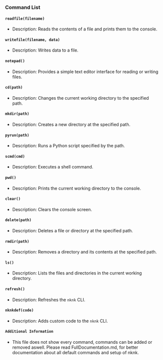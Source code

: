 ### Command List
#### `readfile(filename)`
- Description: Reads the contents of a file and prints them to the console.
#### `writefile(filename, data)`
- Description: Writes data to a file.
#### `notepad()`
- Description: Provides a simple text editor interface for reading or writing files.
#### `cd(path)`
- Description: Changes the current working directory to the specified path.
#### `mkdir(path)`
- Description: Creates a new directory at the specified path.
#### `pyrun(path)`
- Description: Runs a Python script specified by the path.
#### `scmd(cmd)`
- Description: Executes a shell command.
#### `pwd()`
- Description: Prints the current working directory to the console.
#### `clear()`
- Description: Clears the console screen.
#### `delete(path)`
- Description: Deletes a file or directory at the specified path.
#### `rmdir(path)`
- Description: Removes a directory and its contents at the specified path.
#### `ls()`
- Description: Lists the files and directories in the current working directory.
#### `refresh()`
- Description: Refreshes the `nknk` CLI.
#### `nknkdef(code)`
- Description: Adds custom code to the `nknk` CLI.
#### `Additional Information`
- This file does not show every command, commands can be added or removed aswell. Please read FullDocumentation.md, for better documentation about all default commands and setup of nknk.
